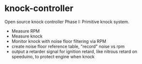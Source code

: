 # knock-controller
Open source knock controller
Phase I:
Primitive knock system. 
- Measure RPM
- Measure knock
- Monitor knock with noise floor filtering via RPM
- create noise floor reference table, "record" noise vs rpm
- output a retarder signal for ignition retard, like nitrous retard on speeduino, to protect engine when knock

